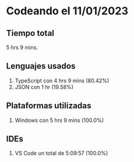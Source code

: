 # Codeando el 11/01/2023

## Tiempo total
5 hrs 9 mins.

## Lenguajes usados
1. TypeScript con 4 hrs 9 mins (80.42%)
1. JSON con 1 hr (19.58%)

## Plataformas utilizadas
1. Windows con 5 hrs 9 mins (100.0%)

## IDEs
1. VS Code un total de 5:09:57 (100.0%)
